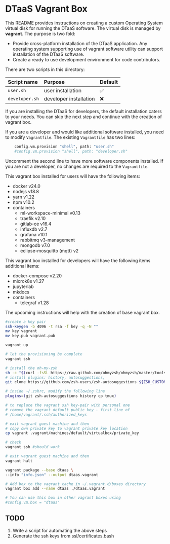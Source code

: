 # DTaaS Vagrant Box

This README provides instructions on creating a custom Operating System
virtual disk for running the DTaaS software. The virtual disk is managed
by **vagrant**. The purpose is two fold:

* Provide cross-platform installation of the DTaaS application.
  Any operating system supporting use of vagrant software utility can
  support installation of the DTaaS software.
* Create a ready to use development environment for code contributors.

There are two scripts in this directory:

| Script name | Purpose | Default |
|:---|:---|:---|
| `user.sh` | user installation | :white_check_mark: |
| `developer.sh` | developer installation | :x: |

If you are installing the DTaaS for developers, the default installation
caters to your needs. You can skip the next step and continue with the
creation of vagrant box.

If you are a developer and would like additional software installed, you need
to modify `Vagrantfile`. The existing `Vagrantfile` has two lines:

```sh
    config.vm.provision "shell", path: "user.sh"
    #config.vm.provision "shell", path: "developer.sh"
```

Uncomment the second line to have more software components installed. If you
are not a developer, no changes are required to the `Vagrantfile`.

This vagrant box installed for users will have the following items:

* docker v24.0
* nodejs v18.8
* yarn v1.22
* npm v10.2
* containers
  * ml-workspace-minimal v0.13
  * traefik v2.10
  * gitlab-ce v16.4
  * influxdb v2.7
  * grafana v10.1
  * rabbitmq v3-management
  * mongodb v7.0
  * eclipse-mosquitto (mqtt) v2

This vagrant box installed for developers will have
the following items additional items:

* docker-compose v2.20
* microk8s v1.27
* jupyterlab
* mkdocs
* containers
  * telegraf v1.28

The upcoming instructions will help with the creation of
base vagrant box.

```bash
#create a key pair
ssh-keygen -b 4096 -t rsa -f key -q -N ""
mv key vagrant
mv key.pub vagrant.pub

vagrant up

# let the provisioning be complete
vagrant ssh

# install the oh-my-zsh
sh -c "$(curl -fsSL https://raw.github.com/ohmyzsh/ohmyzsh/master/tools/install.sh)"
# install plugins: history, autosuggestions,
git clone https://github.com/zsh-users/zsh-autosuggestions ${ZSH_CUSTOM:-~/.oh-my-zsh/custom}/plugins/zsh-autosuggestions

# inside ~/.zshrc, modify the following line
plugins=(git zsh-autosuggestions history cp tmux)

# to replace the vagrant ssh key-pair with personal one
# remove the vagrant default public key - first line of
# /home/vagrant/.ssh/authorized_keys

# exit vagrant guest machine and then
# copy own private key to vagrant private key location
cp vagrant .vagrant/machines/default/virtualbox/private_key

# check
vagrant ssh #should work

# exit vagrant guest machine and then
vagrant halt

vagrant package --base dtaas \
--info "info.json" --output dtaas.vagrant

# Add box to the vagrant cache in ~/.vagrant.d/boxes directory
vagrant box add --name dtaas ./dtaas.vagrant

# You can use this box in other vagrant boxes using
#config.vm.box = "dtaas"
```

## TODO

1. Write a script for automating the above steps
1. Generate the ssh keys from ssl/certificates.bash
